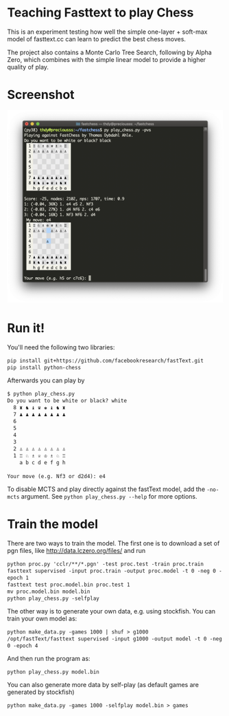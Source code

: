 Teaching Fasttext to play Chess
===============================

This is an experiment testing how well the simple one-layer + soft-max model of fasttext.cc
can learn to predict the best chess moves.

The project also contains a Monte Carlo Tree Search, following by Alpha Zero, which combines with the simple linear model to provide a higher quality of play.

Screenshot
==========

![Screenshot](https://raw.githubusercontent.com/thomasahle/fastchess/master/static/screenshot.png)

Run it!
=======

You'll need the following two libraries:

    pip install git+https://github.com/facebookresearch/fastText.git
    pip install python-chess

Afterwards you can play by

    $ python play_chess.py
    Do you want to be white or black? white
      8 ♜ ♞ ♝ ♛ ♚ ♝ ♞ ♜
      7 ♟ ♟ ♟ ♟ ♟ ♟ ♟ ♟
      6
      5
      4
      3
      2 ♙ ♙ ♙ ♙ ♙ ♙ ♙ ♙
      1 ♖ ♘ ♗ ♕ ♔ ♗ ♘ ♖
        a b c d e f g h

    Your move (e.g. Nf3 or d2d4): e4

To disable MCTS and play directly against the fastText model, add the `-no-mcts` argument.
See `python play_chess.py --help` for more options. 

Train the model
===============

There are two ways to train the model.
The first one is to download a set of pgn files, like http://data.lczero.org/files/ and run

    python proc.py 'cclr/**/*.pgn' -test proc.test -train proc.train
    fasttext supervised -input proc.train -output proc.model -t 0 -neg 0 -epoch 1
    fasttext test proc.model.bin proc.test 1
    mv proc.model.bin model.bin
    python play_chess.py -selfplay

The other way is to generate your own data, e.g. using stockfish.
You can train your own model as:

    python make_data.py -games 1000 | shuf > g1000
    /opt/fastText/fasttext supervised -input g1000 -output model -t 0 -neg 0 -epoch 4

And then run the program as:

    python play_chess.py model.bin

You can also generate more data by self-play (as default games are generated by stockfish)

    python make_data.py -games 1000 -selfplay model.bin > games
